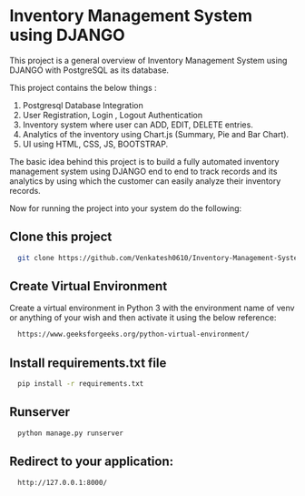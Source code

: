 
# Inventory Management System using DJANGO

This project is a general overview of Inventory Management System using DJANGO with PostgreSQL as its database.

This project contains the below things :

1. Postgresql Database Integration
2. User Registration, Login , Logout Authentication
3. Inventory system where user can ADD, EDIT, DELETE entries.
4. Analytics of the inventory using Chart.js (Summary, Pie and Bar Chart).
5. UI using HTML, CSS, JS, BOOTSTRAP.


The basic idea behind this project is to build a fully automated inventory management system using DJANGO end to end to track records and its analytics by using which the customer can easily analyze their inventory records.


Now for running the project into your system do the following:

## Clone this project
```bash
  git clone https://github.com/Venkatesh0610/Inventory-Management-System-using-DJANGO.git

```
## Create Virtual Environment

Create a virtual environment in Python 3 with the environment name of venv or anything of your wish and then activate it using the below reference:
```bash
  https://www.geeksforgeeks.org/python-virtual-environment/
```


## Install requirements.txt file

```bash
  pip install -r requirements.txt
```

## Runserver

```bash
  python manage.py runserver
```

## Redirect to your application:
```bash
  http://127.0.0.1:8000/
```






